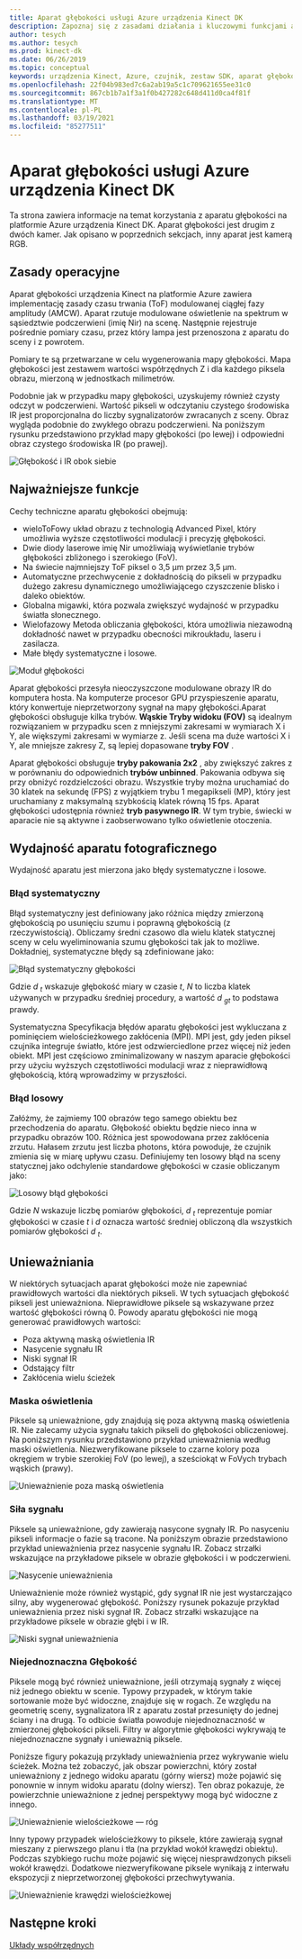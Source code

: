 ```yaml
---
title: Aparat głębokości usługi Azure urządzenia Kinect DK
description: Zapoznaj się z zasadami działania i kluczowymi funkcjami aparatu głębokości w systemie Azure urządzenia Kinect DK.
author: tesych
ms.author: tesych
ms.prod: kinect-dk
ms.date: 06/26/2019
ms.topic: conceptual
keywords: urządzenia Kinect, Azure, czujnik, zestaw SDK, aparat głębokości, TOF, zasady, wydajność, unieważnienie
ms.openlocfilehash: 22f04b983ed7c6a2ab19a5c1c709621655ee31c0
ms.sourcegitcommit: 867cb1b7a1f3a1f0b427282c648d411d0ca4f81f
ms.translationtype: MT
ms.contentlocale: pl-PL
ms.lasthandoff: 03/19/2021
ms.locfileid: "85277511"
---
```

# <a name="azure-kinect-dk-depth-camera"></a>Aparat głębokości usługi Azure urządzenia Kinect DK

Ta strona zawiera informacje na temat korzystania z aparatu głębokości na platformie Azure urządzenia Kinect DK. Aparat głębokości jest drugim z dwóch kamer. Jak opisano w poprzednich sekcjach, inny aparat jest kamerą RGB.  

## <a name="operating-principles"></a>Zasady operacyjne

Aparat głębokości urządzenia Kinect na platformie Azure zawiera implementację zasady czasu trwania (ToF) modulowanej ciągłej fazy amplitudy (AMCW). Aparat rzutuje modulowane oświetlenie na spektrum w sąsiedztwie podczerwieni (imię Nir) na scenę. Następnie rejestruje pośrednie pomiary czasu, przez który lampa jest przenoszona z aparatu do sceny i z powrotem.

Pomiary te są przetwarzane w celu wygenerowania mapy głębokości. Mapa głębokości jest zestawem wartości współrzędnych Z i dla każdego piksela obrazu, mierzoną w jednostkach milimetrów.

Podobnie jak w przypadku mapy głębokości, uzyskujemy również czysty odczyt w podczerwieni. Wartość pikseli w odczytaniu czystego środowiska IR jest proporcjonalna do liczby sygnalizatorów zwracanych z sceny. Obraz wygląda podobnie do zwykłego obrazu podczerwieni. Na poniższym rysunku przedstawiono przykład mapy głębokości (po lewej) i odpowiedni obraz czystego środowiska IR (po prawej).

![Głębokość i IR obok siebie](./media/concepts/depth-camera-depth-ir.png)

## <a name="key-features"></a>Najważniejsze funkcje

Cechy techniczne aparatu głębokości obejmują:

- wieloToFowy układ obrazu z technologią Advanced Pixel, który umożliwia wyższe częstotliwości modulacji i precyzję głębokości.
- Dwie diody laserowe imię Nir umożliwiają wyświetlanie trybów głębokości zbliżonego i szerokiego (FoV).
- Na świecie najmniejszy ToF piksel o 3,5 μm przez 3,5 μm.
- Automatyczne przechwycenie z dokładnością do pikseli w przypadku dużego zakresu dynamicznego umożliwiającego czyszczenie blisko i daleko obiektów.
- Globalna migawki, która pozwala zwiększyć wydajność w przypadku światła słonecznego.
- Wielofazowy Metoda obliczania głębokości, która umożliwia niezawodną dokładność nawet w przypadku obecności mikroukładu, laseru i zasilacza.
- Małe błędy systematyczne i losowe.

![Moduł głębokości](./media/concepts/depth-camera-depth-module.jpg)

Aparat głębokości przesyła nieoczyszczone modulowane obrazy IR do komputera hosta. Na komputerze procesor GPU przyspieszenie aparatu, który konwertuje nieprzetworzony sygnał na mapy głębokości.Aparat głębokości obsługuje kilka trybów. **Wąskie Tryby widoku (FOV)** są idealnym rozwiązaniem w przypadku scen z mniejszymi zakresami w wymiarach X i Y, ale większymi zakresami w wymiarze z. Jeśli scena ma duże wartości X i Y, ale mniejsze zakresy Z, są lepiej dopasowane **tryby FOV** .

Aparat głębokości obsługuje **tryby pakowania 2x2** , aby zwiększyć zakres z w porównaniu do odpowiednich **trybów unbinned**. Pakowania odbywa się przy obniżyć rozdzielczości obrazu. Wszystkie tryby można uruchamiać do 30 klatek na sekundę (FPS) z wyjątkiem trybu 1 megapikseli (MP), który jest uruchamiany z maksymalną szybkością klatek równą 15 fps. Aparat głębokości udostępnia również **tryb pasywnego IR**. W tym trybie, świecki w aparacie nie są aktywne i zaobserwowano tylko oświetlenie otoczenia.

## <a name="camera-performance"></a>Wydajność aparatu fotograficznego

Wydajność aparatu jest mierzona jako błędy systematyczne i losowe.

### <a name="systematic-error"></a>Błąd systematyczny

Błąd systematyczny jest definiowany jako różnica między zmierzoną głębokością po usunięciu szumu i poprawną głębokością (z rzeczywistością). Obliczamy średni czasowo dla wielu klatek statycznej sceny w celu wyeliminowania szumu głębokości tak jak to możliwe. Dokładniej, systematyczne błędy są zdefiniowane jako:

![Błąd systematyczny głębokości](./media/concepts/depth-camera-systematic-error.png)

Gdzie *d <sub>t</sub>* wskazuje głębokość miary w czasie *t*, *N* to liczba klatek używanych w przypadku średniej procedury, a wartość *d <sub>gt</sub>* to podstawa prawdy.

Systematyczna Specyfikacja błędów aparatu głębokości jest wykluczana z pominięciem wielościeżkowego zakłócenia (MPI). MPI jest, gdy jeden piksel czujnika integruje światło, które jest odzwierciedlone przez więcej niż jeden obiekt. MPI jest częściowo zminimalizowany w naszym aparacie głębokości przy użyciu wyższych częstotliwości modulacji wraz z nieprawidłową głębokością, którą wprowadzimy w przyszłości.

### <a name="random-error"></a>Błąd losowy

Załóżmy, że zajmiemy 100 obrazów tego samego obiektu bez przechodzenia do aparatu. Głębokość obiektu będzie nieco inna w przypadku obrazów 100. Różnica jest spowodowana przez zakłócenia zrzutu. Hałasem zrzutu jest liczba photons, która powoduje, że czujnik zmienia się w miarę upływu czasu. Definiujemy ten losowy błąd na sceny statycznej jako odchylenie standardowe głębokości w czasie obliczanym jako:

![Losowy błąd głębokości](./media/concepts/depth-camera-random-error.png)

Gdzie *N* wskazuje liczbę pomiarów głębokości, *d <sub>t</sub>* reprezentuje pomiar głębokości w czasie *t* i *d* oznacza wartość średniej obliczoną dla wszystkich pomiarów głębokości *d <sub>t</sub>*.

## <a name="invalidation"></a>Unieważniania

W niektórych sytuacjach aparat głębokości może nie zapewniać prawidłowych wartości dla niektórych pikseli. W tych sytuacjach głębokość pikseli jest unieważniona. Nieprawidłowe piksele są wskazywane przez wartość głębokości równą 0. Powody aparatu głębokości nie mogą generować prawidłowych wartości:

- Poza aktywną maską oświetlenia IR
- Nasycenie sygnału IR
- Niski sygnał IR
- Odstający filtr
- Zakłócenia wielu ścieżek

### <a name="illumination-mask"></a>Maska oświetlenia

Piksele są unieważnione, gdy znajdują się poza aktywną maską oświetlenia IR. Nie zalecamy użycia sygnału takich pikseli do głębokości obliczeniowej. Na poniższym rysunku przedstawiono przykład unieważnienia według maski oświetlenia. Niezweryfikowane piksele to czarne kolory poza okręgiem w trybie szerokiej FoV (po lewej), a sześciokąt w FoVych trybach wąskich (prawy).

![Unieważnienie poza maską oświetlenia](./media/concepts/depth-camera-invalidation-illumination-mask.png)

### <a name="signal-strength"></a>Siła sygnału

Piksele są unieważnione, gdy zawierają nasycone sygnały IR. Po nasyceniu pikseli informacje o fazie są tracone. Na poniższym obrazie przedstawiono przykład unieważnienia przez nasycenie sygnału IR. Zobacz strzałki wskazujące na przykładowe piksele w obrazie głębokości i w podczerwieni.

![Nasycenie unieważnienia](./media/concepts/depth-camera-invalidation-saturation.png)

Unieważnienie może również wystąpić, gdy sygnał IR nie jest wystarczająco silny, aby wygenerować głębokość. Poniższy rysunek pokazuje przykład unieważnienia przez niski sygnał IR. Zobacz strzałki wskazujące na przykładowe piksele w obrazie głębi i w IR.

![Niski sygnał unieważnienia](./media/concepts/depth-camera-invalidation-low-signal.png)

### <a name="ambiguous-depth"></a>Niejednoznaczna Głębokość

Piksele mogą być również unieważnione, jeśli otrzymają sygnały z więcej niż jednego obiektu w scenie. Typowy przypadek, w którym takie sortowanie może być widoczne, znajduje się w rogach.  Ze względu na geometrię sceny, sygnalizatora IR z aparatu został przesunięty do jednej ściany i na drugą. To odbicie światła powoduje niejednoznaczność w zmierzonej głębokości pikseli. Filtry w algorytmie głębokości wykrywają te niejednoznaczne sygnały i unieważnią piksele.

Poniższe figury pokazują przykłady unieważnienia przez wykrywanie wielu ścieżek. Można też zobaczyć, jak obszar powierzchni, który został unieważniony z jednego widoku aparatu (górny wiersz) może pojawić się ponownie w innym widoku aparatu (dolny wiersz). Ten obraz pokazuje, że powierzchnie unieważnione z jednej perspektywy mogą być widoczne z innego.

![Unieważnienie wielościeżkowe — róg](./media/concepts/depth-camera-invalidation-multipath.png)

Inny typowy przypadek wielościeżkowy to piksele, które zawierają sygnał mieszany z pierwszego planu i tła (na przykład wokół krawędzi obiektu). Podczas szybkiego ruchu może pojawić się więcej niesprawdzonych pikseli wokół krawędzi. Dodatkowe niezweryfikowane piksele wynikają z interwału ekspozycji z nieprzetworzonej głębokości przechwytywania.

![Unieważnienie krawędzi wielościeżkowej](./media/concepts/depth-camera-invalidation-edge.png)

## <a name="next-steps"></a>Następne kroki

[Układy współrzędnych](coordinate-systems.md)

